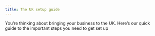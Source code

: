 ```yaml
---
title: The UK setup guide
---
```


You’re thinking about bringing your business to the UK. Here’s our quick guide to the important steps you need to get set up

